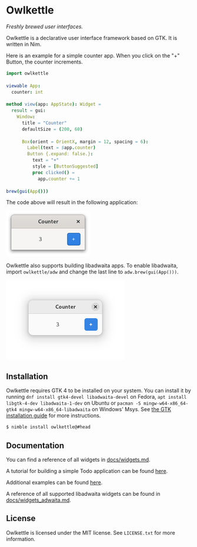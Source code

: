 # Owlkettle
*Freshly brewed user interfaces.*

Owlkettle is a declarative user interface framework based on GTK.
It is written in Nim.

Here is an example for a simple counter app. When you click on the "+" Button, the counter increments.

```nim
import owlkettle

viewable App:
  counter: int

method view(app: AppState): Widget =
  result = gui:
    Window:
      title = "Counter"
      defaultSize = (200, 60)

      Box(orient = OrientX, margin = 12, spacing = 6):
        Label(text = $app.counter)
        Button {.expand: false.}:
          text = "+"
          style = [ButtonSuggested]
          proc clicked() =
            app.counter += 1

brew(gui(App()))
```

The code above will result in the following application:

<img alt="Counter Application" src="docs/assets/introduction.png" width="228px">

Owlkettle also supports building libadwaita apps.
To enable libadwaita, import `owlkettle/adw` and change the last line to `adw.brew(gui(App()))`.

<img alt="Counter Application using Adwaita Stylesheet" src="docs/assets/introduction_adwaita.png" width="322px">

## Installation

Owlkettle requires GTK 4 to be installed on your system.
You can install it by running `dnf install gtk4-devel libadwaita-devel` on Fedora, `apt install libgtk-4-dev libadwaita-1-dev` on Ubuntu or `pacman -S mingw-w64-x86_64-gtk4 mingw-w64-x86_64-libadwaita` on Windows' Msys.
See [the GTK installation guide](https://www.gtk.org/docs/installations/) for more instructions.

```bash
$ nimble install owlkettle@#head
```

## Documentation

You can find a reference of all widgets in [docs/widgets.md](https://github.com/can-lehmann/owlkettle/blob/main/docs/widgets.md).

A tutorial for building a simple Todo application can be found [here](https://can-lehmann.github.io/owlkettle/docs/tutorial.html).

Additional examples can be found [here](https://can-lehmann.github.io/owlkettle/examples/README.html).

A reference of all supported libadwaita widgets can be found in [docs/widgets_adwaita.md](https://github.com/can-lehmann/owlkettle/blob/main/docs/widgets_adwaita.md).

<!--
If you want to cross compile checkout [docs/cross_compiling.md](docs/cross_compiling.md).

A guide for migrating from owlkettle 1.x.x to 2.0.0 [is available here](docs/migrating_1_to_2.md).
-->

## License

Owlkettle is licensed under the MIT license.
See `LICENSE.txt` for more information.
